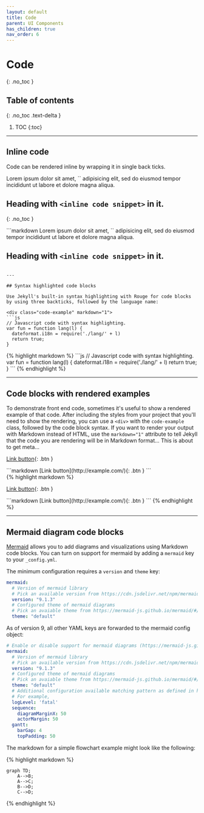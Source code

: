 ```yaml
---
layout: default
title: Code
parent: UI Components
has_children: true
nav_order: 6
---
```


# Code
{: .no_toc }

## Table of contents
{: .no_toc .text-delta }

1. TOC
{:toc}

---

## Inline code

Code can be rendered inline by wrapping it in single back ticks.

<div class="code-example" markdown="1">
Lorem ipsum dolor sit amet, `<inline code snippet>` adipisicing elit, sed do eiusmod tempor incididunt ut labore et dolore magna aliqua.

## Heading with `<inline code snippet>` in it.
{: .no_toc }
</div>
```markdown
Lorem ipsum dolor sit amet, `<inline code snippet>` adipisicing elit, sed do eiusmod tempor incididunt ut labore et dolore magna aliqua.

## Heading with `<inline code snippet>` in it.
```

---

## Syntax highlighted code blocks

Use Jekyll's built-in syntax highlighting with Rouge for code blocks by using three backticks, followed by the language name:

<div class="code-example" markdown="1">
```js
// Javascript code with syntax highlighting.
var fun = function lang(l) {
  dateformat.i18n = require('./lang/' + l)
  return true;
}
```
</div>
{% highlight markdown %}
```js
// Javascript code with syntax highlighting.
var fun = function lang(l) {
  dateformat.i18n = require('./lang/' + l)
  return true;
}
```
{% endhighlight %}

---

## Code blocks with rendered examples

To demonstrate front end code, sometimes it's useful to show a rendered example of that code. After including the styles from your project that you'll need to show the rendering, you can use a `<div>` with the `code-example` class, followed by the code block syntax. If you want to render your output with Markdown instead of HTML, use the `markdown="1"` attribute to tell Jekyll that the code you are rendering will be in Markdown format... This is about to get meta...

<div class="code-example" markdown="1">

<div class="code-example" markdown="1">

[Link button](http://example.com/){: .btn }

</div>
```markdown
[Link button](http://example.com/){: .btn }
```

</div>
{% highlight markdown %}
<div class="code-example" markdown="1">

[Link button](http://example.com/){: .btn }

</div>
```markdown
[Link button](http://example.com/){: .btn }
```
{% endhighlight %}

---

## Mermaid diagram code blocks

[Mermaid](https://mermaid-js.github.io/mermaid/) allows you to add diagrams and visualizations using Markdown code blocks. You can turn on support for mermaid by adding a `mermaid` key to your `_config.yml`.

The minimum configuration requires a `version` and `theme` key:

```yaml
mermaid:
  # Version of mermaid library
  # Pick an available version from https://cdn.jsdelivr.net/npm/mermaid/
  version: "9.1.3"
  # Configured theme of mermaid diagrams
  # Pick an avaiable theme from https://mermaid-js.github.io/mermaid/#/theming
  theme: "default"
```

As of version 9, all other YAML keys are forwarded to the mermaid config object:

```yaml
# Enable or disable support for mermaid diagrams (https://mermaid-js.github.io/mermaid/)
mermaid:
  # Version of mermaid library
  # Pick an available version from https://cdn.jsdelivr.net/npm/mermaid/
  version: "9.1.3"
  # Configured theme of mermaid diagrams
  # Pick an avaiable theme from https://mermaid-js.github.io/mermaid/#/theming
  theme: "default"
  # Additional configuration available matching pattern as defined in https://mermaid-js.github.io/mermaid/#/./Setup.
  # For example,
  logLevel: 'fatal'
  sequence:
    diagramMarginX: 50
    actorMargin: 50
  gantt:
    barGap: 4
    topPadding: 50
```

The markdown for a simple flowchart example might look like the following:

{% highlight markdown %}
```mermaid
graph TD;
    A-->B;
    A-->C;
    B-->D;
    C-->D;
```
{% endhighlight %}
